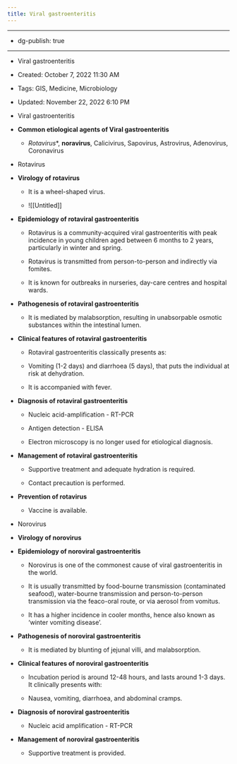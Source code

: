 ```yaml
---
title: Viral gastroenteritis
---
```


- --

- dg-publish: true

- --

- Viral gastroenteritis

- Created: October 7, 2022 11:30 AM

- Tags: GIS, Medicine, Microbiology

- Updated: November 22, 2022 6:10 PM

- Viral gastroenteritis

- **Common etiological agents of Viral gastroenteritis**
	 - *Rotavirus**, **noravirus**, Calicivirus, Sapovirus, Astrovirus, Adenovirus, Coronavirus

- Rotavirus

- **Virology of rotavirus**
	 - It is a wheel-shaped virus.

	 - ![[Untitled]]

- **Epidemiology of rotaviral gastroenteritis**
	 - Rotavirus is a community-acquired viral gastroenteritis with peak incidence in young children aged between 6 months to 2 years, particularly in winter and spring.

	 - Rotavirus is transmitted from person-to-person and indirectly via fomites.

	 - It is known for outbreaks in nurseries, day-care centres and hospital wards.

- **Pathogenesis of rotaviral gastroenteritis**
	 - It is mediated by malabsorption, resulting in unabsorpable osmotic substances within the intestinal lumen.

- **Clinical features of rotaviral gastroenteritis**
	 - Rotaviral gastroenteritis classically presents as:

	 - Vomiting (1-2 days) and diarrhoea (5 days), that puts the individual at risk at dehydration.

	 - It is accompanied with fever.

- **Diagnosis of rotaviral gastroenteritis**
	 - Nucleic acid-amplification - RT-PCR

	 - Antigen detection - ELISA

	 - Electron microscopy is no longer used for etiological diagnosis.

- **Management of rotaviral gastroenteritis**
	 - Supportive treatment and adequate hydration is required.

	 - Contact precaution is performed.

- **Prevention of rotavirus**
	 - Vaccine is available.

- Norovirus

- **Virology of norovirus**

- **Epidemiology of noroviral gastroenteritis**
	 - Norovirus is one of the commonest cause of viral gastroenteritis in the world.

	 - It is usually transmitted by food-bourne transmission (contaminated seafood), water-bourne transmission and person-to-person transmission via the feaco-oral route, or via aerosol from vomitus.

	 - It has a higher incidence in cooler months, hence also known as ‘winter vomiting disease’.

- **Pathogenesis of noroviral gastroenteritis**
	 - It is mediated by blunting of jejunal villi, and malabsorption.

- **Clinical features of noroviral gastroenteritis**
	 - Incubation period is around 12-48 hours, and lasts around 1-3 days. It clinically presents with:

	 - Nausea, vomiting, diarrhoea, and abdominal cramps.

- **Diagnosis of noroviral gastroenteritis**
	 - Nucleic acid amplification - RT-PCR

- **Management of noroviral gastroenteritis**
	 - Supportive treatment is provided.
